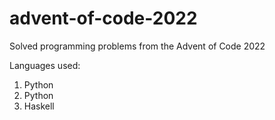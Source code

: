 # advent-of-code-2022

Solved programming problems from the Advent of Code 2022

Languages used:
1. Python
2. Python
3. Haskell
